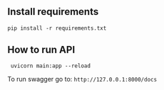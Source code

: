 #

## Install requirements 
```
pip install -r requirements.txt
```

## How to run API

```
 uvicorn main:app --reload
```

To run swagger go to: `http://127.0.0.1:8000/docs`
